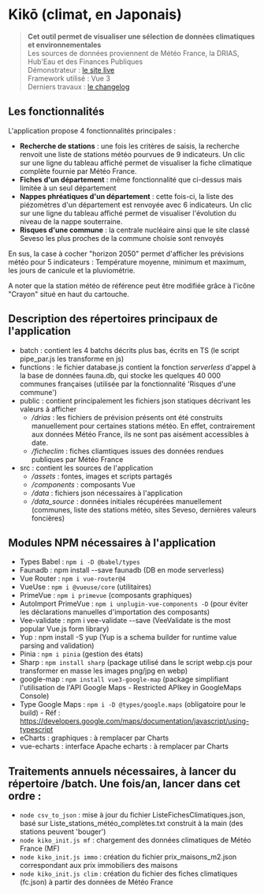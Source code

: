 # Kikō (climat, en Japonais)

> **Cet outil permet de visualiser une sélection de données climatiques et environnementales**<br>
> Les sources de données proviennent de Météo France, la DRIAS, Hub'Eau et des Finances Publiques<br>
> Démonstrateur : [le site live](https://kiko.andretonic.fr/)<br>
> Framework utilisé : Vue 3<br>
> Derniers travaux : [le changelog](https://kiko.andretonic.fr/changelog)<br>

## Les fonctionnalités

L'application propose 4 fonctionnalités principales :
- **Recherche de stations** : une fois les critères de saisis, la recherche renvoit une liste de stations météo pourvues de 9 indicateurs. Un clic sur une ligne du tableau affiché permet de visualiser la fiche climatique complète fournie par Météo France.
- **Fiches d'un département** : même fonctionnalité que ci-dessus mais limitée à un seul département
- **Nappes phréatiques d'un département** : cette fois-ci, la liste des piézomètres d'un département est renvoyée avec 6 indicateurs. Un clic sur une ligne du tableau affiché permet de visualiser l'évolution du niveau de la nappe souterraine.
- **Risques d'une commune** : la centrale nucléaire ainsi que le site classé Seveso les plus proches de la commune choisie sont renvoyés

En sus, la case à cocher "horizon 2050" permet d'afficher les prévisions météo pour 5 indicateurs : Température moyenne, minimum et maximum, les jours de canicule et la pluviométrie.

A noter que la station météo de référence peut être modifiée grâce à l'icône "Crayon" situé en haut du cartouche.

## Description des répertoires principaux de l'application

- batch : contient les 4 batchs décrits plus bas, écrits en TS (le script pipe_par.js les transforme en js)<br>
- functions : le fichier database.js contient la fonction *serverless* d'appel à la base de données fauna.db, qui stocke les quelques 40 000 communes françaises (utilisée par la fonctionnalité 'Risques d'une commune')<br>
- public : contient principalement les fichiers json statiques décrivant les valeurs à afficher
    - */drias* : les fichiers de prévision présents ont été construits manuellement pour certaines stations météo. En effet, contrairement aux données Météo France, ils ne sont pas aisément accessibles à date.
    - */ficheclim* : fiches cliamtiques issues des données rendues publiques par Météo France
- src : contient les sources de l'application
    - */assets* : fontes, images et scripts partagés
    - */components* : composants Vue
    - */data* : fichiers json nécessaires à l'application
    - */data_source* : données initiales récupérées manuellement (communes, liste des stations météo, sites Seveso, dernières valeurs foncières)

## Modules NPM nécessaires à l'application

- Types Babel : ```npm i -D @babel/types```
- Faunadb : npm install --save faunadb (DB en mode serverless)
- Vue Router : ```npm i vue-router@4```
- VueUse : ```npm i @vueuse/core``` (utilitaires)
- PrimeVue : ```npm i primevue``` (composants graphiques)
- AutoImport PrimeVue : ```npm i unplugin-vue-components -D``` (pour éviter les déclarations manuelles d'importation des composants)
- Vee-validate : npm i vee-validate --save (VeeValidate is the most popular Vue.js form library)
- Yup : npm install -S yup (Yup is a schema builder for runtime value parsing and validation)
- Pinia : ```npm i pinia``` (gestion des états)
- Sharp : ```npm install sharp``` (package utilisé dans le script webp.cjs pour transformer en masse les images png/jpg en webp)
- google-map : ```npm install vue3-google-map``` (package simplifiant l'utilisation de l'API Google Maps - Restricted APIkey in GoogleMaps Console)
- Type Google Maps : ```npm i -D @types/google.maps``` (obligatoire pour le build) - Réf : https://developers.google.com/maps/documentation/javascript/using-typescript
- eCharts : graphiques :  à remplacer par Charts
- vue-echarts : interface Apache echarts : à remplacer par Charts

## Traitements annuels nécessaires, à lancer du répertoire /batch. Une fois/an, lancer dans cet ordre :

- ```node csv_to_json```       : mise à jour du fichier ListeFichesClimatiques.json, basé sur Liste_stations_météo_complètes.txt construit à la main (des stations peuvent 'bouger')
- ```node kiko_init.js mf```   : chargement des données climatiques de Météo France (MF)
- ```node kiko_init.js immo``` : création du fichier prix_maisons_m2.json correspondant aux prix immobiliers des maisons
- ```node kiko_init.js clim``` : création du fichier des fiches climatiques (fc.json) à partir des données de Météo France

